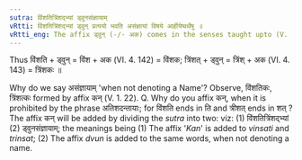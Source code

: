 ```yaml
---
sutra: विंशतित्रिंशद्भ्यां ड्वुनसंज्ञायाम्
vRtti: विंशतित्रिंशद्भ्यां ड्वुन् प्रत्ययो भवति असंज्ञायां विषये आर्हीयेष्वर्थेषु ॥
vRtti_eng: The affix ड्वुन् (-/- अक) comes in the senses taught upto (V. 1. 63), after the words '_Vinsati_' and '_trinsat_', when it does not denote a Name: the ति and अत् of the base being dropped before this affix.
---
```

Thus विंशति + ड्वुन् = विंश + अक (VI. 4. 142) = विंशक; त्रिंशत् + ड्वुन् = त्रिंश् + अक (VI. 4. 143) = त्रिंशकः ॥

Why do we say असंज्ञायाम् 'when not denoting a Name'? Observe, विंशतिकः, त्रिंशत्कः formed by affix कन् (V. 1. 22). Q. Why do you affix कन्, when it is prohibited by the phrase अतिशदन्तायाः; for विंशति ends in ति and त्रीशत् ends in शत् ? The affix कन् will be added by dividing the _sutra_ into two: viz: (1) विंशतित्रिंशद्भ्यां (2) ड्वुनसंज्ञायाम्; the meanings being (1) The affix '_Kan_' is added to _vinsati_ and _trinsat_; (2) The affix _dvun_ is added to the same words, when not denoting a name.
